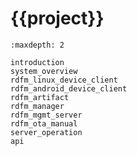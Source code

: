 # {{project}}

```{toctree}
:maxdepth: 2

introduction
system_overview
rdfm_linux_device_client
rdfm_android_device_client
rdfm_artifact
rdfm_manager
rdfm_mgmt_server
rdfm_ota_manual
server_operation
api
```
